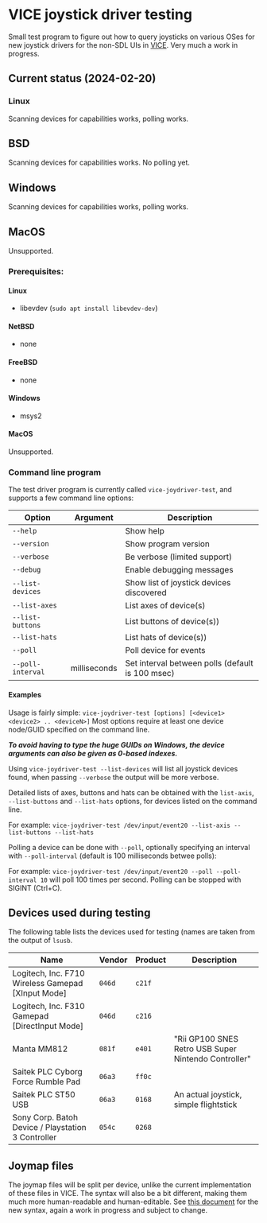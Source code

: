 # VICE joystick driver testing

Small test program to figure out how to query joysticks on various OSes for new
joystick drivers for the non-SDL UIs in [VICE](https://github.com/VICE-Team/svn-mirror/).
Very much a work in progress.


## Current status (2024-02-20)

### Linux

Scanning devices for capabilities works, polling works.

## BSD

Scanning devices for capabilities works. No polling yet.

## Windows

Scanning devices for capabilities works, polling works.

## MacOS

Unsupported.


### Prerequisites:

#### Linux

- libevdev (`sudo apt install libevdev-dev`)

#### NetBSD

- none

#### FreeBSD

- none

#### Windows

- msys2

#### MacOS

Unsupported.


### Command line program

The test driver program is currently called `vice-joydriver-test`, and supports
a few command line options:

| Option            | Argument     | Description                                      |
| ----------------- | ------------ | ------------------------------------------------ |
| `--help`          |              | Show help                                        |
| `--version`       |              | Show program version                             |
| `--verbose`       |              | Be verbose (limited support)                     |
| `--debug`         |              | Enable debugging messages                        |
| `--list-devices`  |              | Show list of joystick devices discovered         |
| `--list-axes`     |              | List axes of device(s)                           |
| `--list-buttons`  |              | List buttons of device(s))                       |
| `--list-hats`     |              | List hats of device(s))                          |
| `--poll`          |              | Poll device for events                           |
| `--poll-interval` | milliseconds | Set interval between polls (default is 100 msec) |


#### Examples

Usage is fairly simple: `vice-joydriver-test [options] [<device1> <device2> .. <deviceN>]`
Most options require at least one device node/GUID specified on the command
line.

***To avoid having to type the huge GUIDs on Windows, the device arguments can
also be given as 0-based indexes.***

Using `vice-joydriver-test --list-devices` will list all joystick devices
found, when passing `--verbose` the output will be more verbose.

Detailed lists of axes, buttons and hats can be obtained with the `list-axis`,
`--list-buttons` and `--list-hats` options, for devices listed on the command
line.

For example:
`vice-joydriver-test /dev/input/event20 --list-axis --list-buttons --list-hats`

Polling a device can be done with `--poll`, optionally specifying an interval
with `--poll-interval` (default is 100 milliseconds betwee polls):

For example:
`vice-joydriver-test /dev/input/event20 --poll --poll-interval 10`
will poll 100 times per second. Polling can be stopped with SIGINT (Ctrl+C).


## Devices used during testing

The following table lists the devices used for testing (names are taken from
the output of `lsusb`.

| Name                                               | Vendor | Product | Description   |
| -------------------------------------------------- | ------ | ------- | ------------- |
| Logitech, Inc. F710 Wireless Gamepad [XInput Mode] | `046d` | `c21f`  |               |
| Logitech, Inc. F310 Gamepad [DirectInput Mode]     | `046d` | `c216`  |               |
| Manta MM812                                        | `081f` | `e401`  | "Rii GP100 SNES Retro USB Super Nintendo Controller" |
| Saitek PLC Cyborg Force Rumble Pad                 | `06a3` | `ff0c`  |               |
| Saitek PLC ST50 USB                                | `06a3` | `0168`  | An actual joystick, simple flightstick |
| Sony Corp. Batoh Device / Playstation 3 Controller | `054c` | `0268`  |               |

## Joymap files

The joymap files will be split per device, unlike the current implementation of
these files in VICE. The syntax will also be a bit different, making them much
more human-readable and human-editable. See [this document](vjm-syntax.md) for
the new syntax, again a work in progress and subject to change.
